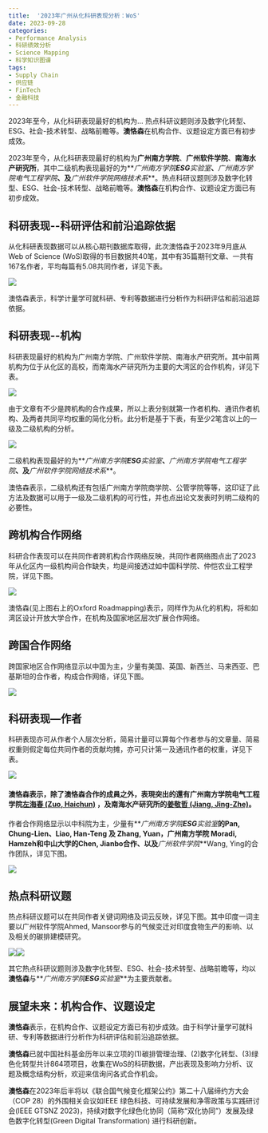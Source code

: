 ```yaml
---
title:  '2023年广州从化科研表现分析：WoS'
date: 2023-09-28
categories:
- Performance Analysis
- 科研绩效分析
- Science Mapping
- 科学知识图谱
tags:
- Supply Chain
- 供应链
- FinTech
- 金融科技
---
```


2023年至今，从化科研表现最好的机构为... 热点科研议题则涉及数字化转型、ESG、社会-技术转型、战略前瞻等。**澳恪森**在机构合作、议题设定方面已有初步成效。

<!--more-->

2023年至今，从化科研表现最好的机构为**广州南方学院**、**广州软件学院**、**南海水产研究所**，其中二级机构表现最好的为**_广州南方学院_****_ESG_****_实验室_**、**_广州南方学院电气工程学院_**、及**_广州软件学院网络技术系_**。热点科研议题则涉及数字化转型、ESG、社会-技术转型、战略前瞻等。**澳恪森**在机构合作、议题设定方面已有初步成效。

## 科研表现--科研评估和前沿追踪依据 

从化科研表现数据可以从核心期刊数据库取得，此次澳恪森于2023年9月底从Web of Science (WoS)取得的书目数据共40笔，其中有35篇期刊文章、一共有167名作者，平均每篇有5.08共同作者，详见下表。

![](file:///C:/Users/Hante/AppData/Local/Temp/msohtmlclip1/01/clip_image002.png)

澳恪森表示，科学计量学可就科研、专利等数据进行分析作为科研评估和前沿追踪依据。

## 科研表现--机构                                  

科研表现最好的机构为广州南方学院、广州软件学院、南海水产研究所。其中前两机构为位于从化区的高校，而南海水产研究所为主要的大湾区的合作机构，详见下表。

![](file:///C:/Users/Hante/AppData/Local/Temp/msohtmlclip1/01/clip_image004.png)

由于文章有不少是跨机构的合作成果，所以上表分别就第一作者机构、通讯作者机构、及两者共同平均权重的简化分析。此分析是基于下表，有至少2笔含以上的一级及二级机构的分析。

![](file:///C:/Users/Hante/AppData/Local/Temp/msohtmlclip1/01/clip_image006.png)

二级机构表现最好的为**_广州南方学院_****_ESG_****_实验室_**、**_广州南方学院电气工程学院_**、及**_广州软件学院网络技术系_**。

澳恪森表示，二级机构还有包括广州南方学院商学院、公管学院等等，这印证了此方法及数据可以用于一级及二级机构的可行性，并也点出论文发表时列明二级构的必要性。

## 跨机构合作网络

科研合作表现可以在共同作者跨机构合作网络反映，共同作者网络图点出了2023年从化区内一级机构间合作缺失，均是间接透过如中国科学院、仲恺农业工程学院，详见下图。

![](file:///C:/Users/Hante/AppData/Local/Temp/msohtmlclip1/01/clip_image008.png)

澳恪森(见上图右上的Oxford Roadmapping)表示，同样作为从化的机构，将和如湾区设计开放大学合作，在机构及国家地区层次扩展合作网络。

## 跨国合作网络

跨国家地区合作网络显示以中国为主，少量有美国、英国、新西兰、马来西亚、巴基斯坦的合作者，构成合作网络，详见下图。

![](file:///C:/Users/Hante/AppData/Local/Temp/msohtmlclip1/01/clip_image010.png)

## 科研表现—作者

科研表现亦可从作者个人层次分析，简易计量可以算每个作者参与的文章量、简易权重则假定每位共同作者的贡献均摊，亦可只计第一及通讯作者的权重，详见下表。

![](file:///C:/Users/Hante/AppData/Local/Temp/msohtmlclip1/01/clip_image012.png)

#### 澳恪森表示，除了澳恪森合作的成員之外，表現突出的還有**广州南方学院电气工程学院**[左海春 (Zuo, Haichun)](https://sece.nfu.edu.cn/szll/szll1/177aa8480fa04fbdb03eb863e2fb8a14.htm) ，及南海水产研究所的[姜敬哲 (Jiang, Jing-Zhe)](https://southchinafish.ac.cn/info/1137/6613.htm)。

作者合作网络显示以中科院为主，少量有**_广州南方学院_****_ESG_****_实验室_**的Pan, Chung-Lien、Liao, Han-Teng 及 Zhang, Yuan，**广州南方学院** Moradi, Hamzeh和中山大学的Chen, Jianbo合作、以及**_广州软件学院_**Wang, Ying的合作团队，详见下图。

![](file:///C:/Users/Hante/AppData/Local/Temp/msohtmlclip1/01/clip_image014.png)

## 热点科研议题

热点科研议题可以在共同作者关键词网络及词云反映，详见下图。其中印度一词主要以广州软件学院Ahmed, Mansoor参与的气候变迁对印度食物生产的影响、以及相关的碳排建模研究。

![](file:///C:/Users/Hante/AppData/Local/Temp/msohtmlclip1/01/clip_image016.png)![](file:///C:/Users/Hante/AppData/Local/Temp/msohtmlclip1/01/clip_image018.jpg)

其它热点科研议题则涉及数字化转型、ESG、社会-技术转型、战略前瞻等，均以**澳恪森**与**_广州南方学院_****_ESG_****_实验室_**为主要贡献者。

## 展望未来：机构合作、议题设定

**澳恪森**表示，在机构合作、议题设定方面已有初步成效。由于科学计量学可就科研、专利等数据进行分析作为科研评估和前沿追踪依据。

**澳恪森**已就中国社科基金历年以来立项的(1)碳排管理治理、(2)数字化转型、(3)绿色化转型共计864项项目，收集在WoS的科研数据，产出表现及影响力分析、议题及概念结构分析，欢迎来信询问各式合作机会。

**澳恪森**在2023年后半将以《联合国气候变化框架公约》第二十八届缔约方大会（COP 28）的外围相关会议如IEEE 绿色科技、可持续发展和净零政策与实践研讨会(IEEE GTSNZ 2023)，持续对数字化绿色化协同（简称“双化协同”）发展及绿色数字化转型(Green Digital Transformation) 进行科研创新。
